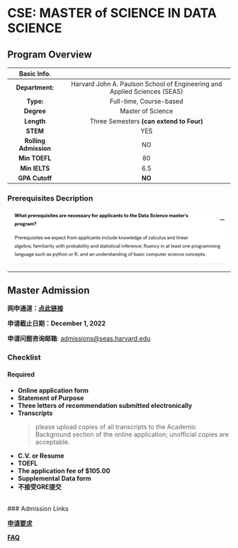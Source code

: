 # CSE: MASTER of SCIENCE IN DATA SCIENCE


## Program Overview

|Basic Info.||
| :---: | :---: |
| **Department:** |  Harvard John A. Paulson School of Engineering and Applied Sciences (SEAS) |
| **Type:** | Full-time, Course-based |
| **Degree** | Master of Science     |
| **Length** | Three Semesters **(can extend to Four)** |
| **STEM** | YES |
| **Rolling Admission** | NO |
| **Min TOEFL** | 80 |
| **Min IELTS** | 6.5 |
| **GPA Cutoff** | **NO** |

### Prerequisites Decription
![](./DS%20%7C%20Prere.png)

---

## Master Admission

**网申通道：[点此链接](https://gsas.harvard.edu/admissions/apply)**

**申请截止日期：December 1, 2022**

**申请问题咨询邮箱**: admissions@seas.harvard.edu

### Checklist
#### Required
- **Online application form**
- **Statement of Purpose**
- **Three letters of recommendation submitted electronically**
- **Transcripts**
  > please upload copies of all transcripts to the Academic Background section of the online application; unofficial copies are acceptable.
- **C.V. or Resume**
- **TOEFL**
- **The application fee of $105.00**
- **Supplemental Data form**
- **不接受GRE提交**


</br>
###  Admission Links

**[申请要求](https://www.seas.harvard.edu/applied-computation/graduate-programs/masters-data-science/how-apply)**

**[FAQ](https://www.seas.harvard.edu/applied-computation/graduate-programs/masters-data-science/data-science-faq)**